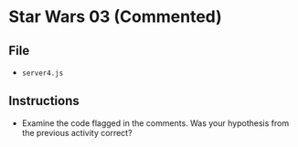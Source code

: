 # Star Wars 03 (Commented)

## File

* `server4.js`

## Instructions

* Examine the code flagged in the comments. Was your hypothesis from the previous activity correct?

